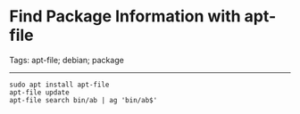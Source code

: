 # Find Package Information with apt-file
Tags: apt-file; debian; package

------

```
sudo apt install apt-file
apt-file update
apt-file search bin/ab | ag 'bin/ab$'
```
